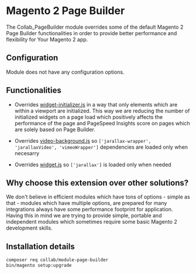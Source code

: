 # Magento 2 Page Builder

The Collab_PageBuilder module overrides some of the default Magento 2 Page Builder functionalities in order to provide
better performance and flexibility for Your Magento 2 app.

## Configuration
Module does not have any configuration options.

## Functionalities
- Overrides [widget-initializer.js](https://github.com/magento/magento2-page-builder/blob/develop/app/code/Magento/PageBuilder/view/base/web/js/widget-initializer.js) in a way that only elements which are within a viewport are initialized. 
This way we are reducing the number of initialized widgets on a page load which positively affects the performance of the page
and PageSpeed Insights score on pages which are solely based on Page Builder.

- Overrides [video-background.js](https://github.com/magento/magento2-page-builder/blob/develop/app/code/Magento/PageBuilder/view/base/web/js/widget/video-background.js) so `['jarallax-wrapper', 'jarallaxVideo', 'vimeoWrapper']` dependencies are loaded only when necesarry

- Overrides [widget.js](https://github.com/magento/magento2-page-builder/blob/develop/app/code/Magento/PageBuilder/view/base/web/js/content-type/row/appearance/default/widget.js) so `['jarallax']` is loaded only when needed


## Why choose this extension over other solutions?
We don't believe in efficient modules which have tons of options - simple as that - modules which have multiple
options, are prepared for many integrations always have some performance footprint for application. Having this
in mind we are trying to provide simple, portable and independent modules which sometimes require some basic Magento 2 development
skills.

## Installation details
```bash
composer req collab/module-page-builder
bin/magento setup:upgrade
```
